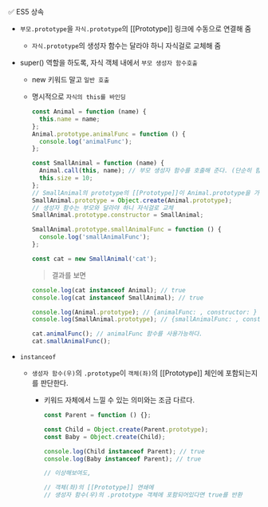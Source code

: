 ✅ ES5 상속

- `부모.prototype`을 `자식.prototype`의 [[Prototype]] 링크에 수동으로 연결해 줌
  - `자식.prototype`의 생성자 함수는 달라야 하니 자식걸로 교체해 줌
- super() 역할을 하도록, 자식 객체 내에서 `부모 생성자 함수호출`
  - new 키워드 말고 `일반 호출`
  - 명시적으로 `자식의 this를 바인딩`

    ```javascript
    const Animal = function (name) {
      this.name = name;
    };
    Animal.prototype.animalFunc = function () {
      console.log('animalFunc');
    };

    const SmallAnimal = function (name) {
      Animal.call(this, name); // 부모 생성자 함수를 호출해 준다. (단순히 함수 자체의 역할을 수행한다. 생성자 개념 X)
      this.size = 10;
    };
    // SmallAnimal의 prototype의 [[Prototype]]이 Animal.prototype을 가리키도록
    SmallAnimal.prototype = Object.create(Animal.prototype);
    // 생성자 함수는 부모와 달라야 하니 자식걸로 교체
    SmallAnimal.prototype.constructor = SmallAnimal;

    SmallAnimal.prototype.smallAnimalFunc = function () {
      console.log('smallAnimalFunc');
    };

    const cat = new SmallAnimal('cat');
    ```

    > 결과를 보면

    ```javascript
    console.log(cat instanceof Animal); // true
    console.log(cat instanceof SmallAnimal); // true

    console.log(Animal.prototype); // {animalFunc: , constructor: }
    console.log(SmallAnimal.prototype); // {smallAnimalFunc: , constructor: }

    cat.animalFunc(); // animalFunc 함수를 사용가능하다.
    cat.smallAnimalFunc();
    ```

- `instanceof`

  - `생성자 함수(우)`의 `.prototype`이 `객체(좌)`의 [[Prototype]] 체인에 포함되는지를 판단한다.

    - 키워드 자체에서 느낄 수 있는 의미와는 조금 다르다.

      ```js
      const Parent = function () {};

      const Child = Object.create(Parent.prototype);
      const Baby = Object.create(Child);

      console.log(Child instanceof Parent); // true
      console.log(Baby instanceof Parent); // true

      // 이상해보여도,

      // 객체(좌)의 [[Prototype]] 연쇄에
      // 생성자 함수(우)의 .prototype 객체에 포함되어있다면 true를 반환
      ```
